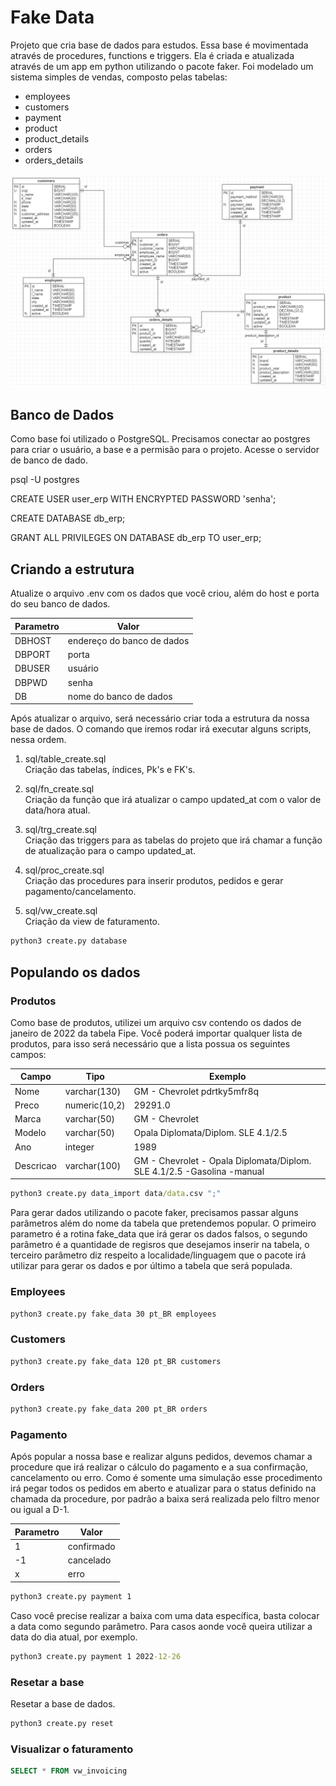 # Fake Data

Projeto que cria base de dados para estudos.
Essa base é movimentada através de procedures, functions e triggers. Ela é criada e atualizada através de um app em python utilizando o pacote faker.
Foi modelado um sistema simples de vendas, composto pelas tabelas:

- employees
- customers
- payment
- product
- product_details
- orders
- orders_details

![Diagrama](diagrama.png)


## Banco de Dados

Como base foi utilizado o PostgreSQL.
Precisamos conectar ao postgres para criar o usuário, a base e a permisão para o projeto. Acesse o servidor de banco de dado.

psql -U postgres

CREATE USER user_erp WITH ENCRYPTED PASSWORD 'senha';

CREATE DATABASE db_erp;

GRANT ALL PRIVILEGES ON DATABASE db_erp TO user_erp;

## Criando a estrutura

Atualize o arquivo .env com os dados que você criou, além do host e porta do seu banco de dados.

Parametro   |   Valor
------------|-----------
DBHOST  |   endereço do banco de dados
DBPORT  |   porta
DBUSER  |  usuário
DBPWD   |  senha
DB      |  nome do banco de dados

Após atualizar o arquivo, será necessário criar toda a estrutura da nossa base de dados. O comando que iremos rodar irá executar alguns scripts, nessa ordem.

1. sql/table_create.sql \
Criação das tabelas, índices, Pk's e FK's.

2. sql/fn_create.sql \
Criação da função que irá atualizar o campo updated_at com o valor de data/hora atual.

3. sql/trg_create.sql \
Criação das triggers para as tabelas do projeto que irá chamar a função de atualização para o campo updated_at.

4. sql/proc_create.sql \
Criação das procedures para inserir produtos, pedidos e gerar pagamento/cancelamento.

5. sql/vw_create.sql \
Criação da view de faturamento.

~~~ cmd
python3 create.py database
~~~


## Populando os dados

### Produtos

Como base de produtos, utilizei um arquivo csv contendo os dados de janeiro de 2022 da tabela Fipe. Você poderá importar qualquer lista de produtos, para isso será necessário que a lista possua os seguintes campos:

Campo   | Tipo          | Exemplo
--------|---------------|--------
Nome    | varchar(130)  | GM - Chevrolet pdrtky5mfr8q
Preco   | numeric(10,2) | 29291.0
Marca   | varchar(50)   | GM - Chevrolet
Modelo  | varchar(50)   | Opala Diplomata/Diplom. SLE 4.1/2.5
Ano     | integer       | 1989
Descricao | varchar(100)| GM - Chevrolet - Opala Diplomata/Diplom. SLE 4.1/2.5 -Gasolina -manual


~~~ cmd
python3 create.py data_import data/data.csv ";"
~~~

Para gerar dados utilizando o pacote faker, precisamos passar alguns parâmetros além do nome da tabela que pretendemos popular.
O primeiro parametro é a rotina fake_data que irá gerar os dados falsos, o segundo parâmetro é a quantidade de regisros que desejamos inserir na tabela, o terceiro parâmetro diz respeito a localidade/linguagem que o pacote irá utilizar para gerar os dados e por último a tabela que será populada.

### Employees
~~~ cmd
python3 create.py fake_data 30 pt_BR employees
~~~

### Customers

~~~ cmd
python3 create.py fake_data 120 pt_BR customers
~~~

### Orders

~~~ cmd
python3 create.py fake_data 200 pt_BR orders
~~~


### Pagamento
Após popular a nossa base e realizar alguns pedidos, devemos chamar a procedure que irá realizar o cálculo do pagamento e a sua confirmação, cancelamento ou erro. Como é somente uma simulação esse procedimento irá pegar todos os pedidos em aberto e atualizar para o status definido na chamada da procedure, por padrão a baixa será realizada pelo filtro menor ou igual a D-1.

Parametro   |   Valor
------------|-----------
1   |   confirmado
-1  |   cancelado
x  |   erro


~~~ cmd
python3 create.py payment 1
~~~

Caso você precise realizar a baixa com uma data específica, basta colocar a data como segundo parâmetro. Para casos aonde você queira utilizar a data do dia atual, por exemplo.

~~~ cmd
python3 create.py payment 1 2022-12-26
~~~

### Resetar a base
Resetar a base de dados.

~~~ cmd
python3 create.py reset
~~~

### Visualizar o faturamento

~~~ sql
SELECT * FROM vw_invoicing
~~~